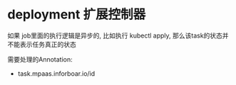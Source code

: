 # deployment 扩展控制器

如果 job里面的执行逻辑是异步的, 比如执行 kubectl apply, 那么该task的状态并不能表示任务真正的状态

需要处理的Annotation:
+ task.mpaas.inforboar.io/id